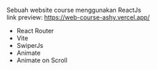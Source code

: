 Sebuah website course menggunakan ReactJs <br>
link preview: https://web-course-ashy.vercel.app/ <br>
- React Router
- Vite
- SwiperJs
- Animate
- Animate on Scroll
